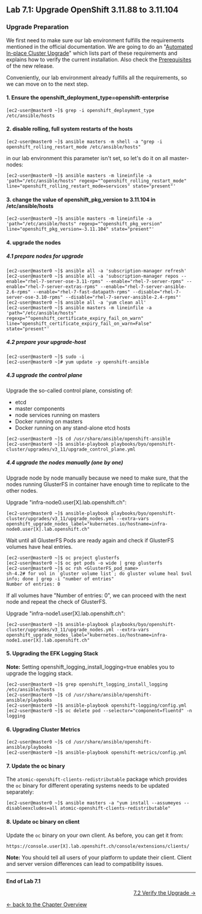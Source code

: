 ## Lab 7.1: Upgrade OpenShift 3.11.88 to 3.11.104

### Upgrade Preparation

We first need to make sure our lab environment fulfills the requirements mentioned in the official documentation. We are going to do an "[Automated In-place Cluster Upgrade](https://docs.openshift.com/container-platform/3.11/upgrading/automated_upgrades.html)" which lists part of these requirements and explains how to verify the current installation. Also check the [Prerequisites](https://docs.openshift.com/container-platform/3.11/install/prerequisites.html#install-config-install-prerequisites) of the new release.

Conveniently, our lab environment already fulfills all the requirements, so we can move on to the next step. 

#### 1. Ensure the openshift_deployment_type=openshift-enterprise ####
```
[ec2-user@master0 ~]$ grep -i openshift_deployment_type /etc/ansible/hosts
```

#### 2. disable rolling, full system restarts of the hosts ####
```
[ec2-user@master0 ~]$ ansible masters -m shell -a "grep -i openshift_rolling_restart_mode /etc/ansible/hosts"
```
in our lab environment this parameter isn't set, so let's do it on all master-nodes:
```
[ec2-user@master0 ~]$ ansible masters -m lineinfile -a 'path="/etc/ansible/hosts" regexp="^openshift_rolling_restart_mode" line="openshift_rolling_restart_mode=services" state="present"'
```
#### 3. change the value of openshift_pkg_version to 3.11.104 in /etc/ansible/hosts ####
```
[ec2-user@master0 ~]$ ansible masters -m lineinfile -a 'path="/etc/ansible/hosts" regexp="^openshift_pkg_version" line="openshift_pkg_version=-3.11.104" state="present"'
```
#### 4. upgrade the nodes ####

##### 4.1 prepare nodes for upgrade #####
```
[ec2-user@master0 ~]$ ansible all -a 'subscription-manager refresh'
[ec2-user@master0 ~]$ ansible all -a 'subscription-manager repos --enable="rhel-7-server-ose-3.11-rpms" --enable="rhel-7-server-rpms" --enable="rhel-7-server-extras-rpms" --enable="rhel-7-server-ansible-2.6-rpms" --enable="rhel-7-fast-datapath-rpms" --disable="rhel-7-server-ose-3.10-rpms" --disable="rhel-7-server-ansible-2.4-rpms"' 
[ec2-user@master0 ~]$ ansible all -a 'yum clean all'
[ec2-user@master0 ~]$ ansible masters -m lineinfile -a 'path="/etc/ansible/hosts" regexp="^openshift_certificate_expiry_fail_on_warn" line="openshift_certificate_expiry_fail_on_warn=False" state="present"'
```
##### 4.2 prepare your upgrade-host #####
```
[ec2-user@master0 ~]$ sudo -i
[ec2-user@master0 ~]# yum update -y openshift-ansible
```

##### 4.3 upgrade the control plane #####

Upgrade the so-called control plane, consisting of:

- etcd
- master components
- node services running on masters
- Docker running on masters
- Docker running on any stand-alone etcd hosts

```
[ec2-user@master0 ~]$ cd /usr/share/ansible/openshift-ansible
[ec2-user@master0 ~]$ ansible-playbook playbooks/byo/openshift-cluster/upgrades/v3_11/upgrade_control_plane.yml
```

##### 4.4 upgrade the nodes manually (one by one) #####

Upgrade node by node manually because we need to make sure, that the nodes running GlusterFS in container have enough time to replicate to the other nodes. 

Upgrade "infra-node0.user[X].lab.openshift.ch":
```
[ec2-user@master0 ~]$ ansible-playbook playbooks/byo/openshift-cluster/upgrades/v3_11/upgrade_nodes.yml --extra-vars openshift_upgrade_nodes_label="kubernetes.io/hostname=infra-node0.user[X].lab.openshift.ch"
```
Wait until all GlusterFS Pods are ready again and check if GlusterFS volumes have heal entries.
```
[ec2-user@master0 ~]$ oc project glusterfs
[ec2-user@master0 ~]$ oc get pods -o wide | grep glusterfs
[ec2-user@master0 ~]$ oc rsh <GlusterFS_pod_name>
sh-4.2# for vol in `gluster volume list`; do gluster volume heal $vol info; done | grep -i "number of entries"
Number of entries: 0
```
If all volumes have "Number of entries: 0", we can proceed with the next node and repeat the check of GlusterFS.

Upgrade "infra-node1.user[X].lab.openshift.ch":
```
[ec2-user@master0 ~]$ ansible-playbook playbooks/byo/openshift-cluster/upgrades/v3_11/upgrade_nodes.yml --extra-vars openshift_upgrade_nodes_label="kubernetes.io/hostname=infra-node1.user[X].lab.openshift.ch"
```

#### 5. Upgrading the EFK Logging Stack ####

**Note:** Setting openshift_logging_install_logging=true enables you to upgrade the logging stack.

```
[ec2-user@master0 ~]$ grep openshift_logging_install_logging /etc/ansible/hosts
[ec2-user@master0 ~]$ cd /usr/share/ansible/openshift-ansible/playbooks
[ec2-user@master0 ~]$ ansible-playbook openshift-logging/config.yml
[ec2-user@master0 ~]$ oc delete pod --selector="component=fluentd" -n logging
```

#### 6. Upgrading Cluster Metrics ####
```
[ec2-user@master0 ~]$ cd /usr/share/ansible/openshift-ansible/playbooks
[ec2-user@master0 ~]$ ansible-playbook openshift-metrics/config.yml
```

#### 7. Update the oc binary ####
The `atomic-openshift-clients-redistributable` package which provides the `oc` binary for different operating systems needs to be updated separately:
```
[ec2-user@master0 ~]$ ansible masters -a "yum install --assumeyes --disableexcludes=all atomic-openshift-clients-redistributable"
```

#### 8. Update oc binary on client ####
Update the `oc` binary on your own client. As before, you can get it from:
```
https://console.user[X].lab.openshift.ch/console/extensions/clients/
```

**Note:** You should tell all users of your platform to update their client. Client and server version differences can lead to compatibility issues.

---

**End of Lab 7.1**

<p width="100px" align="right"><a href="72_upgrade_verification.md">7.2 Verify the Upgrade →</a></p>

[← back to the Chapter Overview](70_upgrade.md)
